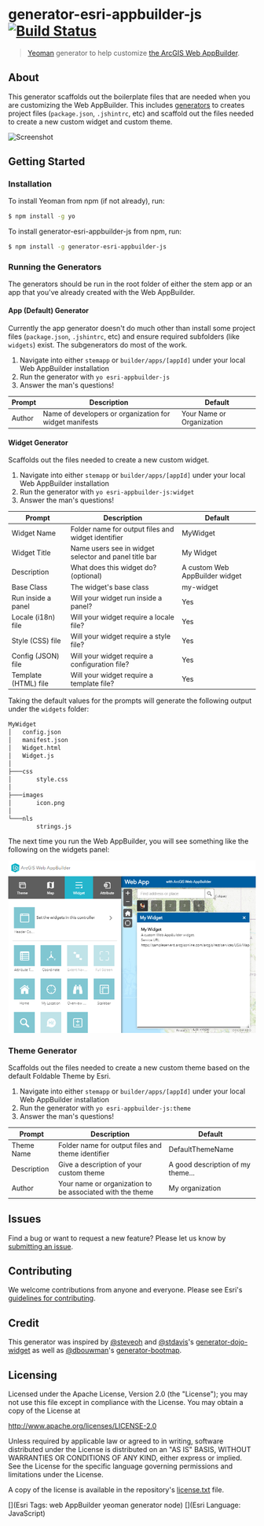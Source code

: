 # generator-esri-appbuilder-js [![Build Status](https://secure.travis-ci.org/Esri/generator-esri-appbuilder-js.png?branch=master)](https://travis-ci.org/Esri/generator-esri-appbuilder-js)

> [Yeoman](http://yeoman.io) generator to help customize [the ArcGIS Web AppBuilder](http://video.esri.com/watch/3211/web-app-builder).

## About

This generator scaffolds out the boilerplate files that are needed when you are customizing the Web AppBuilder. This includes [generators](#running-the-generators) to creates project files (`package.json`, `.jshintrc`, etc) and scaffold out the files needed to create a new custom widget and custom theme.

![Screenshot](https://raw.githubusercontent.com/Esri/generator-esri-appbuilder-js/master/docs/images/running-the-generators.png)

## Getting Started

### Installation

To install Yeoman from npm (if not already), run:

```bash
$ npm install -g yo
```

To install generator-esri-appbuilder-js from npm, run:

```bash
$ npm install -g generator-esri-appbuilder-js
```

### Running the Generators

The generators should be run in the root folder of either the stem app or an app that you've already created with the Web AppBuilder.

#### App (Default) Generator

Currently the app generator doesn't do much other than install some project files (`package.json`, `.jshintrc`, etc) and ensure required subfolders (like `widgets`) exist. The subgenerators do most of the work.

1. Navigate into either `stemapp` or `builder/apps/[appId]` under your local Web AppBuilder installation
2. Run the generator with `yo esri-appbuilder-js`
3. Answer the man's questions!

|Prompt|Description|Default|
|------|-----------|-------|
|Author|Name of developers or organization for widget manifests|Your Name or Organization|

#### Widget Generator

Scaffolds out the files needed to create a new custom widget.

1. Navigate into either `stemapp` or `builder/apps/[appId]` under your local Web AppBuilder installation
2. Run the generator with `yo esri-appbuilder-js:widget`
3. Answer the man's questions!

|Prompt|Description|Default|
|------|-----------|-------|
|Widget Name|Folder name for output files and widget identifier|MyWidget|
|Widget Title|Name users see in widget selector and panel title bar|My Widget|
|Description|What does this widget do? (optional)|A custom Web AppBuilder widget|
|Base Class|The widget's base class|my-widget|
|Run inside a panel|Will your widget run inside a panel?|Yes|
|Locale (i18n) file|Will your widget require a locale file?|Yes|
|Style (CSS) file|Will your widget require a style file?|Yes|
|Config (JSON) file|Will your widget require a configuration file?|Yes|
|Template (HTML) file|Will your widget require a template file?|Yes|

Taking the default values for the prompts will generate the following output under the `widgets` folder:

```
MyWidget
│   config.json
│   manifest.json
│   Widget.html
│   Widget.js
│
├───css
│       style.css
│
├───images
│       icon.png
│
└───nls
        strings.js
```

The next time you run the Web AppBuilder, you will see something like the following on the widgets panel:

![Widget in the Builder](https://raw.githubusercontent.com/Esri/generator-esri-appbuilder-js/master/docs/images/widget-in-builder.png)

### Theme Generator

Scaffolds out the files needed to create a new custom theme based on the default Foldable Theme by Esri.

1. Navigate into either `stemapp` or `builder/apps/[appId]` under your local Web AppBuilder installation
2. Run the generator with `yo esri-appbuilder-js:theme`
3. Answer the man's questions!

|Prompt|Description|Default|
|------|-----------|-------|
|Theme Name|Folder name for output files and theme identifier|DefaultThemeName|
|Description|Give a description of your custom theme|A good description of my theme...|
|Author|Your name or organization to be associated with the theme|My organization|

## Issues

Find a bug or want to request a new feature?  Please let us know by [submitting an issue](https://github.com/Esri/generator-esri-appbuilder-js/issues).

## Contributing

We welcome contributions from anyone and everyone. Please see Esri's [guidelines for contributing](https://github.com/esri/contributing).

## Credit

This generator was inspired by [@steveoh](https://github.com/steveoh) and [@stdavis](https://github.com/stdavis)'s [generator-dojo-widget](https://github.com/steveoh/generator-dojo-widget) as well as [@dbouwman](https://github.com/dbouwman)'s [generator-bootmap](https://github.com/dbouwman/generator-bootmap).

## Licensing

Licensed under the Apache License, Version 2.0 (the "License");
you may not use this file except in compliance with the License.
You may obtain a copy of the License at

   http://www.apache.org/licenses/LICENSE-2.0

Unless required by applicable law or agreed to in writing, software
distributed under the License is distributed on an "AS IS" BASIS,
WITHOUT WARRANTIES OR CONDITIONS OF ANY KIND, either express or implied.
See the License for the specific language governing permissions and
limitations under the License.

A copy of the license is available in the repository's [license.txt](https://raw.githubusercontent.com/Esri/generator-esri-appbuilder-js/master/license.txt) file.

[](Esri Tags: web AppBuilder yeoman generator node)
[](Esri Language: JavaScript)
